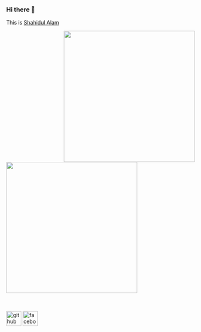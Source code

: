 ### Hi there 👋

This is [Shahidul Alam](https://github.com/shz-code/shz-code)

<div>
<a href="https://github.com/shz-code/github-readme-stats"><img src="https://github-readme-stats.vercel.app/api?username=shz-code&theme=dark&show_icons=true" width="350" align="right" /></a>
<a href="https://git.io/streak-stats"><img src="http://github-readme-streak-stats.herokuapp.com?user=shz-code&theme=highcontrast&hide_border=true" width="350" /></a>
</div>

<br >
<br>

[<img src='https://cdn.jsdelivr.net/npm/simple-icons@3.0.1/icons/github.svg' alt='github' height='40'>](https://github.com/https://github.com/shz-code)  [<img src='https://cdn.jsdelivr.net/npm/simple-icons@3.0.1/icons/facebook.svg' alt='facebook' height='40'>](https://www.facebook.com/https://www.facebook.com/fb.shahidul.alam/)
